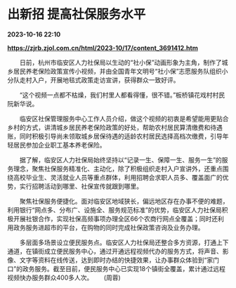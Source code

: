 # 出新招 提高社保服务水平

**2023-10-16 22:10**

**https://zjrb.zjol.com.cn/html/2023-10/17/content_3691412.htm**

　　日前，杭州市临安区人力社保局以生动的“社小保”动画形象为主角，制作了城乡居民养老保险政策宣传小视频，并由全国青年文明号“社小保”志愿服务队组织小分队走村入户，开展地毯式政策走访宣讲，获得群众一致好评。

　　“这个视频一点都不枯燥，我们村里人都看得懂，很不错。”板桥镇花戏村村民阮新华说。

　　临安区社保管理服务中心工作人员介绍，做这个视频的初衷是希望能用更贴合乡村的方式，讲清城乡居民养老保险政策的好处，帮助农村居民算清缴费和待遇账，同时积极引导尚未领取城乡居保待遇的适龄农村居民选择高档次缴费，引导年轻居民参加企业职工基本养老保险。

　　据了解，临安区人力社保局始终坚持以“记录一生、保障一生、服务一生”的服务理念，聚焦社保服务精准化、主动化，除了积极组织走村入户宣讲外，还重点围绕高校毕业生、灵活就业人员等重点群体，利用招聘会求职人员多、覆盖面广的优势，实行招聘活动到哪里、社保宣传就跟到哪里。

　　聚焦社保服务便捷化。面对临安区地域狭长，偏远地区存在办事不便的难题，利用银行“网点多、分布广、设施全、服务规范标准”的优势，临安区人力社保局积极开展社银合作，实现社保高频事项办理全区66个农商行网点全覆盖；同时还利用政务服务进超市的平台，在购物的同时完成社保政策咨询及业务办理。

　　多层面多场景设立便民服务点。临安区人力社保局还整合多方资源，打通上下通道，在镇街成立便民服务中心，通过开通远程视频代办的服务方式，将声音、影像、文字等资料在线传送，达到即时办结的快捷效果，让办事群众体验到“家门口”的政务服务。截至目前，便民服务中心已实现18个镇街全覆盖，累计通过远程视频快办服务群众400多人次。　　 (周蓉)